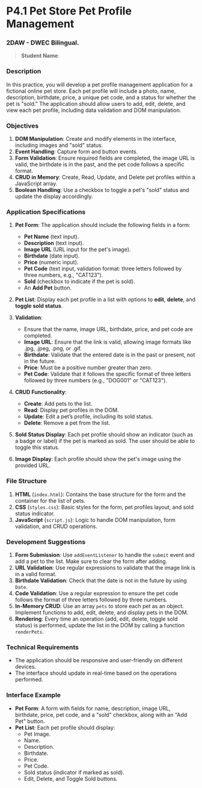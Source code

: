 # P4.1 Pet Store Pet Profile Management

### 2DAW - DWEC Bilingual.

> **Student Name**:

### Description

In this practice, you will develop a pet profile management application for a fictional online pet store. Each pet profile will include a photo, name, description, birthdate, price, a unique pet code, and a status for whether the pet is "sold." The application should allow users to add, edit, delete, and view each pet profile, including data validation and DOM manipulation.

### Objectives

1. **DOM Manipulation**: Create and modify elements in the interface, including images and "sold" status.
2. **Event Handling**: Capture form and button events.
3. **Form Validation**: Ensure required fields are completed, the image URL is valid, the birthdate is in the past, and the pet code follows a specific format.
4. **CRUD in Memory**: Create, Read, Update, and Delete pet profiles within a JavaScript array.
5. **Boolean Handling**: Use a checkbox to toggle a pet's "sold" status and update the display accordingly.

### Application Specifications

1. **Pet Form**: The application should include the following fields in a form:

   - **Pet Name** (text input).
   - **Description** (text input).
   - **Image URL** (URL input for the pet's image).
   - **Birthdate** (date input).
   - **Price** (numeric input).
   - **Pet Code** (text input, validation format: three letters followed by three numbers, e.g., "CAT123").
   - **Sold** (checkbox to indicate if the pet is sold).
   - An **Add Pet** button.

2. **Pet List**: Display each pet profile in a list with options to **edit**, **delete**, and **toggle sold status**.

3. **Validation**:

   - Ensure that the name, image URL, birthdate, price, and pet code are completed.
   - **Image URL**: Ensure that the link is valid, allowing image formats like .jpg, .jpeg, .png, or .gif.
   - **Birthdate**: Validate that the entered date is in the past or present, not in the future.
   - **Price**: Must be a positive number greater than zero.
   - **Pet Code**: Validate that it follows the specific format of three letters followed by three numbers (e.g., "DOG001" or "CAT123").

4. **CRUD Functionality**:

   - **Create**: Add pets to the list.
   - **Read**: Display pet profiles in the DOM.
   - **Update**: Edit a pet’s profile, including its sold status.
   - **Delete**: Remove a pet from the list.

5. **Sold Status Display**: Each pet profile should show an indicator (such as a badge or label) if the pet is marked as sold. The user should be able to toggle this status.

6. **Image Display**: Each profile should show the pet's image using the provided URL.

### File Structure

1. **HTML** (`index.html`): Contains the base structure for the form and the container for the list of pets.
2. **CSS** (`styles.css`): Basic styles for the form, pet profiles layout, and sold status indicator.
3. **JavaScript** (`script.js`): Logic to handle DOM manipulation, form validation, and CRUD operations.

### Development Suggestions

1. **Form Submission**: Use `addEventListener` to handle the `submit` event and add a pet to the list. Make sure to clear the form after adding.
2. **URL Validation**: Use regular expressions to validate that the image link is in a valid format.
3. **Birthdate Validation**: Check that the date is not in the future by using `Date`.
4. **Code Validation**: Use a regular expression to ensure the pet code follows the format of three letters followed by three numbers.
5. **In-Memory CRUD**: Use an array `pets` to store each pet as an object. Implement functions to add, edit, delete, and display pets in the DOM.
6. **Rendering**: Every time an operation (add, edit, delete, toggle sold status) is performed, update the list in the DOM by calling a function `renderPets`.

### Technical Requirements

- The application should be responsive and user-friendly on different devices.
- The interface should update in real-time based on the operations performed.

### Interface Example

- **Pet Form**: A form with fields for name, description, image URL, birthdate, price, pet code, and a "sold" checkbox, along with an "Add Pet" button.
- **Pet List**: Each pet profile should display:
  - Pet Image.
  - Name.
  - Description.
  - Birthdate.
  - Price.
  - Pet Code.
  - Sold status (indicator if marked as sold).
  - Edit, Delete, and Toggle Sold buttons.
